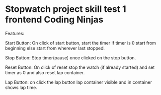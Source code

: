 # Stopwatch project skill test 1 frontend Coding Ninjas


Features:

Start Button: On click of start button, start the timer If timer is 0 start from beginning else start from wherever last stopped.

Stop Button: Stop timer(pause) once clicked on the stop button.

Reset Button: On click of reset stop the watch (if already started) and set timer as 0 and also reset lap container.

Lap Button: on click the lap button lap container visible and in container shows lap time.
